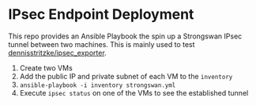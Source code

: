 # IPsec Endpoint Deployment
This repo provides an Ansible Playbook the spin up a Strongswan IPsec tunnel between two machines. This is mainly used to test [dennisstritzke/ipsec_exporter](https://github.com/dennisstritzke/ipsec_exporter).

1. Create two VMs
1. Add the public IP and private subnet of each VM to the `inventory`
1. `ansible-playbook -i inventory strongswan.yml`
1. Execute `ipsec status` on one of the VMs to see the established tunnel